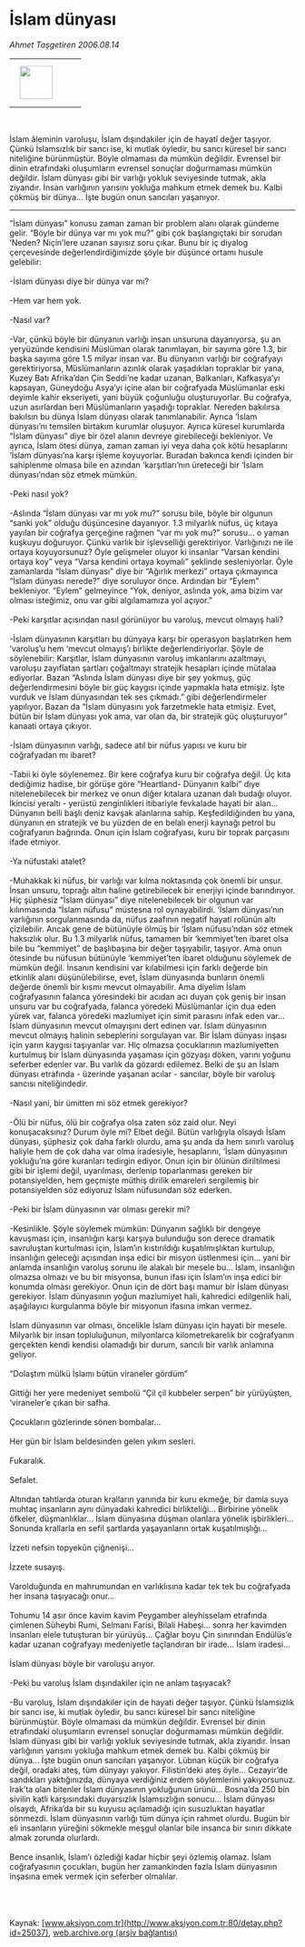 # İslam dünyası

*Ahmet Taşgetiren 2006.08.14*

<div>
 <!--- Baslik, Spot, Resim kutusu ---------->
 <table>
  <tr>
   <td>
    <img border="0" height="58" hspace="10" src="/web/20070515131158im_/http://www.aksiyon.com.tr/images/yazar_35.jpg" vspace="10"/>
   </td>
   <td>
    <br/>
   </td>
   <td>
    <!--- Resim Burada ---------->
    <!--- Resim Burada ---------->
   </td>
  </tr>
 </table>
 <br/>
 <p>
  <font class="content">
   İslam âleminin varoluşu, İslam dışındakiler için de hayatî değer taşıyor. Çünkü İslamsızlık bir sancı ise, ki mutlak öyledir, bu sancı küresel bir sancı niteliğine bürünmüştür. Böyle olmaması da mümkün değildir. Evrensel bir dinin etrafındaki oluşumların evrensel sonuçlar doğurmaması mümkün değildir. İslam dünyası gibi bir varlığı yokluk seviyesinde tutmak, akla ziyandır. İnsan varlığının yarısını yokluğa mahkum etmek demek bu. Kalbi çökmüş bir dünya... İşte bugün onun sancıları yaşanıyor.
  </font>
  <!--- yazar spotunu ayirmak icin koyduk ---->
  <hr noshade="" size="1"/>
  <!--- yazar spotunu ayirmak icin koyduk ---->
  <!--- Baslik, Spot, Resim kutusu ---------->
  <p>
   <font class="content">
    “İslam dünyası” konusu zaman zaman bir problem alanı olarak gündeme gelir. “Böyle bir dünya var mı yok mu?” gibi çok başlangıçtaki bir sorudan ‘Neden? Niçin’lere uzanan sayısız soru çıkar. Bunu bir iç diyalog çerçevesinde değerlendirdiğimizde şöyle bir düşünce ortamı husule gelebilir:
    <br>
     <br>
      -İslam dünyası diye bir dünya var mı?
      <br/>
      <br/>
      -Hem var hem yok.
      <br/>
      <br/>
      -Nasıl var?
      <br/>
      <br/>
      -Var, çünkü böyle bir dünyanın varlığı insan unsuruna dayanıyorsa, şu an yeryüzünde kendisini Müslüman olarak tanımlayan, bir sayıma göre 1.3, bir başka sayıma göre 1.5 milyar insan var. Bu dünyanın varlığı bir coğrafyayı gerektiriyorsa, Müslümanların azınlık olarak yaşadıkları topraklar bir yana, Kuzey Batı Afrika’dan Çin Seddi’ne kadar uzanan, Balkanları, Kafkasya’yı kapsayan, Güneydoğu Asya’yı içine alan bir coğrafyada Müslümanlar eski deyimle kahir ekseriyeti, yani büyük çoğunluğu oluşturuyorlar. Bu coğrafya, uzun asırlardan beri Müslümanların yaşadığı topraklar. Nereden bakılırsa bakılsın bu dünya İslam dünyası olarak tanımlanabilir. Ayrıca ‘İslam dünyası’nı temsilen birtakım kurumlar oluşuyor. Ayrıca küresel kurumlarda “İslam dünyası” diye bir özel alanın devreye girebileceği bekleniyor. Ve ayrıca, İslam ötesi dünya, zaman zaman iyi veya daha çok kötü hesaplarını ‘İslam dünyası’na karşı işleme koyuyorlar. Buradan bakınca kendi içinden bir sahiplenme olmasa bile en azından ‘karşıtları’nın üreteceği bir ‘İslam dünyası’ndan söz etmek mümkün.
      <br/>
      <br/>
      -Peki nasıl yok?
      <br/>
      <br/>
      -Aslında “İslam dünyası var mı yok mu?” sorusu bile, böyle bir olgunun “sanki yok” olduğu düşüncesine dayanıyor. 1.3 milyarlık nüfus, üç kıtaya yayılan bir coğrafya gerçeğine rağmen “var mı yok mu?” sorusu... o yaman kuşkuyu doğuruyor. Çünkü varlık bir işlevselliği gerektiriyor. Varlığınızı ne ile ortaya koyuyorsunuz? Öyle gelişmeler oluyor ki insanlar “Varsan kendini ortaya koy” veya “Varsa kendini ortaya koymalı” şeklinde sesleniyorlar. Öyle zamanlarda “İslam dünyası” diye bir “Ağırlık merkezi” ortaya çıkmayınca “İslam dünyası nerede?” diye soruluyor önce. Ardından bir “Eylem” bekleniyor. “Eylem” gelmeyince “Yok, deniyor, aslında yok, ama bizim var olması isteğimiz, onu var gibi algılamamıza yol açıyor.”
      <br/>
      <br/>
      -Peki karşıtlar açısından nasıl görünüyor bu varoluş, mevcut olmayış hali?
      <br/>
      <br/>
      -İslam dünyasının karşıtları bu dünyaya karşı bir operasyon başlatırken hem ‘varoluş’u hem ‘mevcut olmayış’ı birlikte değerlendiriyorlar. Şöyle de söylenebilir: Karşıtlar, İslam dünyasının varoluş imkanlarını azaltmayı, varoluşu zayıflatan şartları çoğaltmayı stratejik hesapları içinde mütalaa ediyorlar. Bazan “Aslında İslam dünyası diye bir şey yokmuş, güç değerlendirmesini böyle bir güç kaygısı içinde yapmakla hata etmişiz. İşte vurduk ve İslam dünyasından tek ses çıkmadı.” gibi değerlendirmeler yapılıyor. Bazan da “İslam dünyasını yok farzetmekle hata etmişiz. Evet, bütün bir İslam dünyası yok ama, var olan da, bir stratejik güç oluşturuyor” kanaati ortaya çıkıyor.
      <br/>
      <br/>
      -İslam dünyasının varlığı, sadece atıl bir nüfus yapısı ve kuru bir coğrafyadan mı ibaret?
      <br/>
      <br/>
      -Tabii ki öyle söylenemez. Bir kere coğrafya kuru bir coğrafya değil. Üç kıta dediğimiz hadise, bir görüşe göre “Heartland- Dünyanın kalbi” diye nitelenebilecek bir merkez ve onun diğer kıtalara uzanan dalı budağı oluyor. İkincisi yeraltı - yerüstü zenginlikleri itibariyle fevkalade hayati bir alan... Dünyanın belli başlı deniz kavşak alanlarına sahip. Keşfedildiğinden bu yana, dünyanın en stratejik ve bu yüzden de en belalı enerji kaynağı petrol bu coğrafyanın bağrında. Onun için İslam coğrafyası, kuru bir toprak parçasını ifade etmiyor.
      <br/>
      <br/>
      -Ya nüfustaki atalet?
      <br/>
      <br/>
      -Muhakkak ki nüfus, bir varlığı var kılma noktasında çok önemli bir unsur. İnsan unsuru, toprağı altın haline getirebilecek bir enerjiyi içinde barındırıyor. Hiç şüphesiz “İslam dünyası” diye nitelenebilecek bir olgunun var kılınmasında “İslam nüfusu” müstesna rol oynayabilirdi. ‘İslam dünyası’nın varlığının sorgulanmasında da, nüfus zaafının negatif hayati rolünün altı çizilebilir. Ancak gene de bütünüyle ölmüş bir ‘İslam nüfusu’ndan söz etmek haksızlık olur. Bu 1.3 milyarlık nüfus, tamamen bir ‘kemmiyet’ten ibaret olsa bile bu “kemmiyet” de başlıbaşına bir değer taşıyabilir, taşıyor. Ama onun ötesinde bu nüfusun bütünüyle ‘kemmiyet’ten ibaret olduğunu söylemek de mümkün değil. İnsanın kendisini var kılabilmesi için farklı değerde bin etkinlik alanı düşünülebilirse, evet, İslam dünyasında bunların önemli değerde önemli bir kısmı mevcut olmayabilir. Ama diyelim İslam coğrafyasının falanca yöresindeki bir acıdan acı duyan çok geniş bir insan unsuru var bu coğrafyada, falanca yöredeki Müslümanlar için dua eden yürek var, falanca yöredeki mazlumiyet için simit parasını infak eden var... İslam dünyasının mevcut olmayışını dert edinen var. İslam dünyasının mevcut olmayış halinin sebeplerini sorgulayan var. Bir İslam dünyası inşası için yarın kaygısı taşıyanlar var. Hiç olmazsa çocuklarının mazlumiyetten kurtulmuş bir İslam dünyasında yaşaması için gözyaşı döken, varını yoğunu seferber edenler var.  Bu varlık da gözardı edilemez. Belki de şu an İslam dünyası etrafında - üzerinde yaşanan acılar - sancılar, böyle bir varoluş sancısı niteliğindedir.
      <br/>
      <br/>
      -Nasıl yani, bir ümitten mi söz etmek gerekiyor?
      <br/>
      <br/>
      -Ölü bir nüfus, ölü bir coğrafya olsa zaten söz zaid olur. Neyi konuşacaksınız? Durum öyle mi? Elbet değil. Bütün varlığıyla olsaydı İslam dünyası, şüphesiz çok daha farklı olurdu, ama şu anda da hem sınırlı varoluş haliyle hem de çok daha var olma iradesiyle, hesaplarını, ‘İslam dünyasının yokluğu’na göre kuranları tedirgin ediyor. Onun için bir ölünün diriltilmesi gibi bir işlemi değil, uyarılması, derlenip toparlanması gereken bir potansiyelden, hem geçmişte müthiş dirilik emareleri sergilemiş bir potansiyelden söz ediyoruz İslam nüfusundan söz ederken.
      <br/>
      <br/>
      -Peki bir İslam dünyasının var olması gerekir mi?
      <br/>
      <br/>
      -Kesinlikle. Şöyle söylemek mümkün: Dünyanın sağlıklı bir dengeye kavuşması için, insanlığın karşı karşıya bulunduğu son derece dramatik savruluştan kurtulması için, İslam’ın kıstırıldığı kuşatılmışlıktan kurtulup, insanlığın geleceği açısından inşa edici bir misyon üstlenmesi için... yani bir anlamda insanlığın varoluş sorunu ile alakalı bir mesele bu... İslam, insanlığın olmazsa olmazı ve bu bir misyonsa, bunun ifası için İslam’ın inşa edici bir konumda olması gerekiyor. Onun için de dört başı mamur bir İslam dünyası gerekiyor. İslam dünyasının yoğun mazlumiyet hali, kahredici edilgenlik hali, aşağılayıcı kurgulanma böyle bir misyonun ifasına imkan vermez.
      <br/>
      <br/>
      İslam dünyasının var olması, öncelikle İslam dünyası için hayati bir mesele. Milyarlık bir insan topluluğunun, milyonlarca kilometrekarelik bir coğrafyanın gerçekten kendi kendisi olamadığı bir durum, sancılı bir varlık anlamına geliyor.
      <br/>
      <br/>
      “Dolaştım mülkü İslamı bütün viraneler gördüm”
      <br/>
      <br/>
      Gittiği her yere medeniyet sembolü “Çil çil kubbeler serpen” bir yürüyüşten, ‘viraneler’e çıkan bir safha.
      <br/>
      <br/>
      Çocukların gözlerinde sönen bombalar...
      <br/>
      <br/>
      Her gün bir İslam beldesinden gelen yıkım sesleri.
      <br/>
      <br/>
      Fukaralık.
      <br/>
      <br/>
      Sefalet.
      <br/>
      <br/>
      Altından tahtlarda oturan kralların yanında bir kuru ekmeğe, bir damla suya muhtaç insanların aynı dünyadaki kahredici birlikteliği... Birbirine yönelik öfkeler, düşmanlıklar... İslam dünyasına düşman olanlara yönelik işbirlikleri... Sonunda krallarla en sefil şartlarda yaşayanların ortak kuşatılmışlığı...
      <br/>
      <br/>
      İzzeti nefsin topyekûn çiğnenişi...
      <br/>
      <br/>
      İzzete susayış.
      <br/>
      <br/>
      Varolduğunda en mahrumundan en varlıklısına kadar tek tek bu coğrafyada her insana taşıyacağı onur...
      <br/>
      <br/>
      Tohumu 14 asır önce kavim kavim Peygamber aleyhisselam etrafında çimlenen Süheybi Rumi, Selmanı Farisi, Bilali Habeşi... sonra her kavimden insanları elele tutuşturan bir yürüyüş... Çağlar boyu Çin sınırından Endülüs’e kadar uzanan coğrafyayı medeniyetle taçlandıran bir irade... İslam iradesi...
      <br/>
      <br/>
      İslam dünyası böyle bir varoluşu arıyor.
      <br/>
      <br/>
      -Peki bu varoluş İslam dışındakiler için ne anlam taşıyacak?
      <br/>
      <br/>
      -Bu varoluş, İslam dışındakiler için de hayati değer taşıyor. Çünkü İslamsızlık bir sancı ise, ki mutlak öyledir, bu sancı küresel bir sancı niteliğine bürünmüştür. Böyle olmaması da mümkün değildir. Evrensel bir dinin etrafındaki oluşumların evrensel sonuçlar doğurmaması mümkün değildir. İslam dünyası gibi bir varlığı yokluk seviyesinde tutmak, akla ziyandır. İnsan varlığının yarısını yokluğa mahkum etmek demek bu. Kalbi çökmüş bir dünya... İşte bugün onun sancıları yaşanıyor. Lübnan küçük bir coğrafya değil, oradaki ateş, tüm dünyayı yakıyor. Filistin’deki ateş öyle... Cezayir’de sandıkları yaktığınızda, dünyaya verdiğiniz erdem söylemlerini yakıyorsunuz. Irak’ta olan bitenler İslam dünyasının yokluğunun ürünü... Bosna’da 250 bin sivilin katli karşısındaki duyarsızlık İslamsızlığın sonucu... İslam dünyası olsaydı, Afrika’da bir su kuyusu açılamadığı için susuzluktan hayatlar sönmezdi. İslam dünyasının varlığı tüm dünya için rahmet olurdu. Bugün bir eli insanların yüreğini sökmekle meşgul olanlar bile insanca bir sınırı dikkate almak zorunda olurlardı.
      <br/>
      <br/>
      Bence insanlık, İslam’ı özlediği kadar hiçbir şeyi özlemiş olamaz. İslam coğrafyasının çocukları, bugün her zamankinden fazla İslam dünyasının inşasına emek vermek için seferber olmalılar.
      <br/>
     </br>
    </br>
   </font>
   <br/>
   <!-------- end of YAZI ---------->
  </p>
 </p>
</div>


Kaynak: [www.aksiyon.com.tr](http://www.aksiyon.com.tr:80/detay.php?id=25037), [web.archive.org (arşiv bağlantısı)](http://web.archive.org/web/20070515131158/http://www.aksiyon.com.tr:80/detay.php?id=25037)
